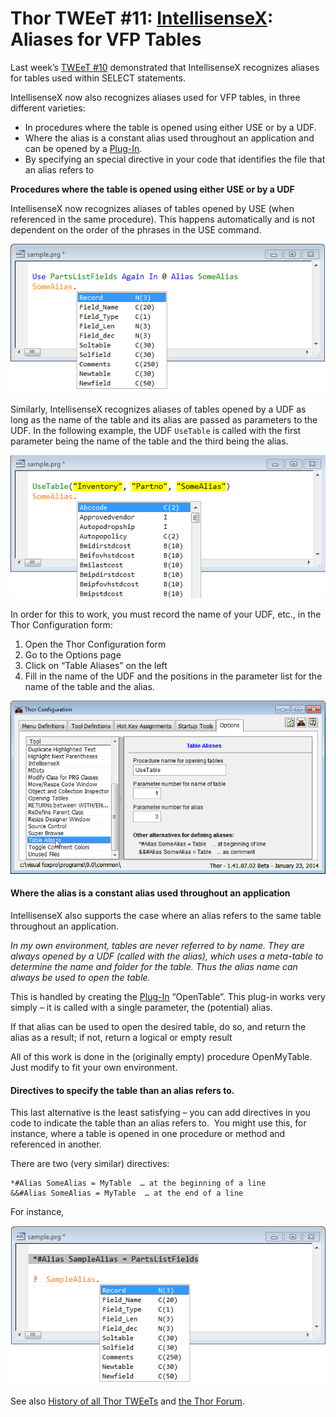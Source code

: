 ﻿Thor TWEeT #11: <a href="https://github.com/VFPX/IntelliSenseX" target="_blank">IntellisenseX</a>: Aliases for VFP Tables
===

Last week’s [TWEeT #10](Tweet_10.md) demonstrated that IntellisenseX recognizes aliases for tables used within SELECT statements.

IntellisenseX now also recognizes aliases used for VFP tables, in three different varieties:

*   In procedures where the table is opened using either USE or by a UDF.
*   Where the alias is a constant alias used throughout an application and can be opened by a [Plug-In](Thor_add_plugins.md).
*   By specifying an special directive in your code that identifies the file that an alias refers to

**Procedures where the table is opened using either USE or by a UDF**

IntellisenseX now recognizes aliases of tables opened by USE (when referenced in the same procedure). This happens automatically and is not dependent on the order of the phrases in the USE command.

![](Images/Tweet11a.png)

Similarly, IntellisenseX recognizes aliases of tables opened by a UDF as long as the name of the table and its alias are passed as parameters to the UDF. In the following example, the UDF `UseTable` is called with the first parameter being the name of the table and the third being the alias.

![](Images/Tweet11b.png)

In order for this to work, you must record the name of your UDF, etc., in the Thor Configuration form:

1.  Open the Thor Configuration form
2.  Go to the Options page
3.  Click on “Table Aliases” on the left
4.  Fill in the name of the UDF and the positions in the parameter list for the name of the table and the alias.

![](Images/Tweet11c.png)

#### Where the alias is a constant alias used throughout an application

IntellisenseX also supports the case where an alias refers to the same table throughout an application.

_In my own environment, tables are never referred to by name. They are always opened by a UDF (called with the alias), which uses a meta-table to determine the name and folder for the table. Thus the alias name can always be used to open the table._

This is handled by creating the [Plug-In](Thor_add_plugins.md) “OpenTable”. This plug-in works very simply – it is called with a single parameter, the (potential) alias.

If that alias can be used to open the desired table, do so, and return the alias as a result; if not, return a logical or empty result

All of this work is done in the (originally empty) procedure OpenMyTable.  Just modify to fit your own environment.

#### Directives to specify the table than an alias refers to.

This last alternative is the least satisfying – you can add directives in you code to indicate the table than an alias refers to.  You might use this, for instance, where a table is opened in one procedure or method and referenced in another.

There are two (very similar) directives:

    *#Alias SomeAlias = MyTable  … at the beginning of a line
    &&#Alias SomeAlias = MyTable  … at the end of a line

For instance,

![](Images/Tweet11d.png)

See also [History of all Thor TWEeTs](../TWEeTs.md) and [the Thor Forum](https://groups.google.com/forum/?fromgroups#!forum/FoxProThor).

